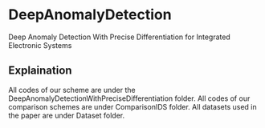# DeepAnomalyDetection
Deep Anomaly Detection With Precise Differentiation for Integrated Electronic Systems

## Explaination
All codes of our scheme are under the DeepAnomalyDetectionWithPreciseDifferentiation folder.
All codes of our comparison schemes are under ComparisonIDS folder.
All datasets used in the paper are under Dataset folder.

